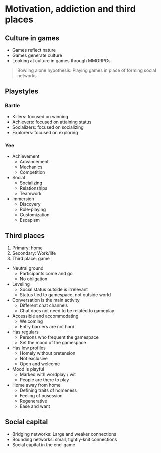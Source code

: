 # Motivation, addiction and third places

## Culture in games

- Games reflect nature
- Games generate culture
- Looking at culture in games through MMORPGs

> Bowling alone hypothesis: Playing games in place of forming social networks

## Playstyles

### Bartle

- Killers: focused on winning
- Achievers: focused on attaining status
- Socializers: focused on socializing
- Explorers: focused on exploring

### Yee

- Achievement
    - Advancement
    - Mechanics
    - Competition
- Social
    - Socializing
    - Relationships
    - Teamwork
- Immersion
    - Discovery
    - Role-playing
    - Customization
    - Escapism

## Third places

1) Primary: home
2) Secondary: Work/life
3) Third place: game

- Neutral ground
    - Participants come and go
    - No obligation
- Leveling
    - Social status outside is irrelevant
    - Status tied to gamespace, not outside world
- Conversation is the main activity
    - Different chat channels
    - Chat does not need to be related to gameplay
- Accessible and accommodating
    - Welcoming
    - Entry barriers are not hard
- Has regulars
    - Persons who frequent the gamespace
    - Set the mood of the gamespace
- Has low profiles
    - Homely without pretension
    - Not exclusive
    - Open and welcome
- Mood is playful
    - Marked with wordplay / wit
    - People are there to play
- Home away from home
    - Defining traits of homeness
    - Feeling of posession
    - Regenerative
    - Ease and want

## Social capital

- Bridging networks: Large and weaker connections
- Bounding networks: small, tightly-knit connections
- Social capital in the end-game